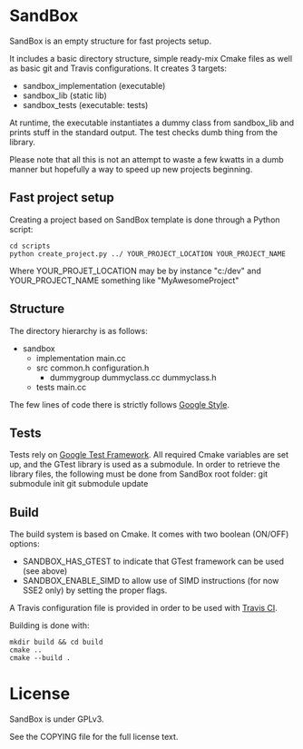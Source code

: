 SandBox
==================================

SandBox is an empty structure for fast projects setup.

It includes a basic directory structure, simple ready-mix Cmake files as well as basic git and Travis configurations.
It creates 3 targets:
- sandbox_implementation (executable)
- sandbox_lib (static lib)
- sandbox_tests (executable: tests)

At runtime, the executable instantiates a dummy class from sandbox_lib and prints stuff in the standard output.
The test checks dumb thing from the library.

Please note that all this is not an attempt to waste a few kwatts in a dumb manner but hopefully a way to speed up new projects beginning.

Fast project setup
------------------

Creating a project based on SandBox template is done through a Python script:

    cd scripts
    python create_project.py ../ YOUR_PROJECT_LOCATION YOUR_PROJECT_NAME

Where YOUR_PROJET_LOCATION may be by instance "c:/dev" and YOUR_PROJECT_NAME something like "MyAwesomeProject"

Structure
---------

The directory hierarchy is as follows:
- sandbox
  - implementation
    main.cc
  - src
    common.h
    configuration.h
    - dummygroup
      dummyclass.cc
      dummyclass.h
  - tests
    main.cc

The few lines of code there is strictly follows [Google Style](http://google-styleguide.googlecode.com/svn/trunk/cppguide.xml).

Tests
-----

Tests rely on [Google Test Framework](http://code.google.com/p/googletest/).
All required Cmake variables are set up, and the GTest library is used as a submodule.
In order to retrieve the library files, the following must be done from SandBox root folder:
    git submodule init
    git submodule update

Build
-----

The build system is based on Cmake.
It comes with two boolean (ON/OFF) options:
- SANDBOX_HAS_GTEST to indicate that GTest framework can be used (see above)
- SANDBOX_ENABLE_SIMD to allow use of SIMD instructions (for now SSE2 only) by setting the proper flags.

A Travis configuration file is provided in order to be used with [Travis CI](https://travis-ci.org/).

Building is done with:

    mkdir build && cd build
    cmake ..
    cmake --build .

License
==================================
SandBox is under GPLv3.

See the COPYING file for the full license text.
